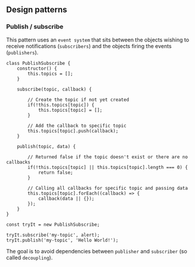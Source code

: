 ## Design patterns

<!---
### Subject / observer

**--- NOTE: NOT FINISHED YET ---**

The Observer is a design pattern where an object (known as a `subject`) maintains a list of objects depending on it (`observers`), automatically notifying them of any changes of state.

In the Observer/Observable pattern, the observers are aware of the observable.

// ConcreteSubject: broadcasts notifications to observers on changes of state, stores the state of ConcreteObservers
// ConcreteObserver: stores a reference to the ConcreteSubject, implements an update interface for the Observer to ensure state is consistent with the Subject's

// There are no topics, subject calls method on all observers.

#### Subject

Maintains a list of observers (can add or remove them).

// observable calls the appropriate method of all its observers when some event occurs. The

#### Observer

Provides an update interface for objects that need to be notified of a Subject's changes of state.

// TODO
//Observer, or Observable/Observer:
// A design pattern by which an object is imbued with the ability to notify others of specific events - typically done using actual events, which are kind of like slots in the object with the shape of a specific function/method. The observable is the one who provides notifications, and the observer receives those notifications. In .net, the observable can expose an event and the observer subscribes to that event with an "event handler"shaped hook. No assumptions are made about the specific mechanism which notifications occur, nor about the number of observers one observable can notify.
-->

### Publish / subscribe

This pattern uses an `event system` that sits between the objects wishing to receive notifications (`subscribers`) and the objects firing the events (`publishers`).

```
class PublishSubscribe {
    constructor() {
        this.topics = [];
    }

    subscribe(topic, callback) {

        // Create the topic if not yet created
        if(!this.topics[topic]) {
            this.topics[topic] = [];
        }

        // Add the callback to specific topic
        this.topics[topic].push(callback);
    }

    publish(topic, data) {

        // Returned false if the topic doesn't exist or there are no callbacks
        if(!this.topics[topic] || this.topics[topic].length === 0) {
            return false;
        }

        // Calling all callbacks for specific topic and passing data
        this.topics[topic].forEach((callback) => {
            callback(data || {});
        });
    }
}

const tryIt = new PublishSubscribe;

tryIt.subscribe('my-topic', alert);
tryIt.publish('my-topic', 'Hello World!');
```
The goal is to avoid dependencies between `publisher` and `subscriber` (so called `decoupling`).
